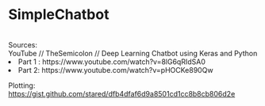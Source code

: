 # SimpleChatbot
<br>
Sources:<br>
YouTube // TheSemicolon // Deep Learning Chatbot using Keras and Python<br>
<lu>
<li>Part 1 : https://www.youtube.com/watch?v=8lG6qRIdSA0<br></li>
<li>Part 2: https://www.youtube.com/watch?v=pHOCKe890Qw<br></li>
</lu>

Plotting: https://gist.github.com/stared/dfb4dfaf6d9a8501cd1cc8b8cb806d2e
